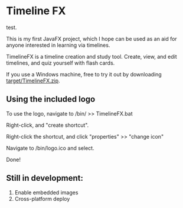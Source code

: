# Timeline FX
test.

This is my first JavaFX project, which I hope can be used as an aid for anyone interested in learning via timelines.

TimelineFX is a timeline creation and study tool. Create, view, and edit timelines, and quiz yourself with flash cards.

If you use a Windows machine, free to try it out by downloading [target/TimelineFX.zip](/target/TimelineFX.zip).

## Using the included logo

To use the logo, navigate to /bin/ >> TimelineFX.bat

Right-click, and "create shortcut".

Right-click the shortcut, and click "properties" >> "change icon"

Navigate to /bin/logo.ico and select.

Done!

## Still in development:

1. Enable embedded images
2. Cross-platform deploy

